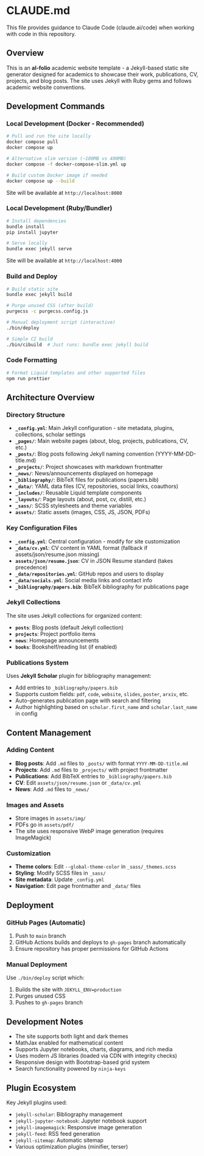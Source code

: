 # CLAUDE.md

This file provides guidance to Claude Code (claude.ai/code) when working with code in this repository.

## Overview

This is an **al-folio** academic website template - a Jekyll-based static site generator designed for academics to showcase their work, publications, CV, projects, and blog posts. The site uses Jekyll with Ruby gems and follows academic website conventions.

## Development Commands

### Local Development (Docker - Recommended)

```bash
# Pull and run the site locally
docker compose pull
docker compose up

# Alternative slim version (~100MB vs 400MB)
docker compose -f docker-compose-slim.yml up

# Build custom Docker image if needed
docker compose up --build
```

Site will be available at `http://localhost:8080`

### Local Development (Ruby/Bundler)

```bash
# Install dependencies
bundle install
pip install jupyter

# Serve locally
bundle exec jekyll serve
```

Site will be available at `http://localhost:4000`

### Build and Deploy

```bash
# Build static site
bundle exec jekyll build

# Purge unused CSS (after build)
purgecss -c purgecss.config.js

# Manual deployment script (interactive)
./bin/deploy

# Simple CI build
./bin/cibuild  # Just runs: bundle exec jekyll build
```

### Code Formatting

```bash
# Format Liquid templates and other supported files
npm run prettier
```

## Architecture Overview

### Directory Structure

- **`_config.yml`**: Main Jekyll configuration - site metadata, plugins, collections, scholar settings
- **`_pages/`**: Main website pages (about, blog, projects, publications, CV, etc.)
- **`_posts/`**: Blog posts following Jekyll naming convention (YYYY-MM-DD-title.md)
- **`_projects/`**: Project showcases with markdown frontmatter
- **`_news/`**: News/announcements displayed on homepage
- **`_bibliography/`**: BibTeX files for publications (papers.bib)
- **`_data/`**: YAML data files (CV, repositories, social links, coauthors)
- **`_includes/`**: Reusable Liquid template components
- **`_layouts/`**: Page layouts (about, post, cv, distill, etc.)
- **`_sass/`**: SCSS stylesheets and theme variables
- **`assets/`**: Static assets (images, CSS, JS, JSON, PDFs)

### Key Configuration Files

- **`_config.yml`**: Central configuration - modify for site customization
- **`_data/cv.yml`**: CV content in YAML format (fallback if assets/json/resume.json missing)
- **`assets/json/resume.json`**: CV in JSON Resume standard (takes precedence)
- **`_data/repositories.yml`**: GitHub repos and users to display
- **`_data/socials.yml`**: Social media links and contact info
- **`_bibliography/papers.bib`**: BibTeX bibliography for publications page

### Jekyll Collections

The site uses Jekyll collections for organized content:
- **`posts`**: Blog posts (default Jekyll collection)
- **`projects`**: Project portfolio items
- **`news`**: Homepage announcements
- **`books`**: Bookshelf/reading list (if enabled)

### Publications System

Uses **Jekyll Scholar** plugin for bibliography management:
- Add entries to `_bibliography/papers.bib`
- Supports custom fields: `pdf`, `code`, `website`, `slides`, `poster`, `arxiv`, etc.
- Auto-generates publication page with search and filtering
- Author highlighting based on `scholar.first_name` and `scholar.last_name` in config

## Content Management

### Adding Content

- **Blog posts**: Add `.md` files to `_posts/` with format `YYYY-MM-DD-title.md`
- **Projects**: Add `.md` files to `_projects/` with project frontmatter
- **Publications**: Add BibTeX entries to `_bibliography/papers.bib`
- **CV**: Edit `assets/json/resume.json` or `_data/cv.yml`
- **News**: Add `.md` files to `_news/`

### Images and Assets

- Store images in `assets/img/`
- PDFs go in `assets/pdf/`
- The site uses responsive WebP image generation (requires ImageMagick)

### Customization

- **Theme colors**: Edit `--global-theme-color` in `_sass/_themes.scss`
- **Styling**: Modify SCSS files in `_sass/`
- **Site metadata**: Update `_config.yml`
- **Navigation**: Edit page frontmatter and `_data/` files

## Deployment

### GitHub Pages (Automatic)

1. Push to `main` branch
2. GitHub Actions builds and deploys to `gh-pages` branch automatically
3. Ensure repository has proper permissions for GitHub Actions

### Manual Deployment

Use `./bin/deploy` script which:
1. Builds the site with `JEKYLL_ENV=production`
2. Purges unused CSS
3. Pushes to `gh-pages` branch

## Development Notes

- The site supports both light and dark themes
- MathJax enabled for mathematical content
- Supports Jupyter notebooks, charts, diagrams, and rich media
- Uses modern JS libraries (loaded via CDN with integrity checks)
- Responsive design with Bootstrap-based grid system
- Search functionality powered by `ninja-keys`

## Plugin Ecosystem

Key Jekyll plugins used:
- `jekyll-scholar`: Bibliography management
- `jekyll-jupyter-notebook`: Jupyter notebook support
- `jekyll-imagemagick`: Responsive image generation
- `jekyll-feed`: RSS feed generation
- `jekyll-sitemap`: Automatic sitemap
- Various optimization plugins (minifier, terser)